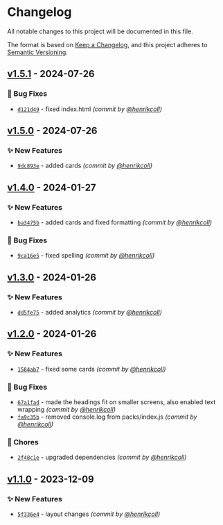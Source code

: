 # Changelog
All notable changes to this project will be documented in this file.

The format is based on [Keep a Changelog](https://keepachangelog.com/en/1.0.0/),
and this project adheres to [Semantic Versioning](https://semver.org/spec/v2.0.0.html).

## [v1.5.1] - 2024-07-26
### :bug: Bug Fixes
- [`d121d49`](https://github.com/henrikcoll/drikke/commit/d121d494a06bc81966beecfa621591e2d812ece4) - fixed index.html *(commit by [@henrikcoll](https://github.com/henrikcoll))*


## [v1.5.0] - 2024-07-26
### :sparkles: New Features
- [`9dc893e`](https://github.com/henrikcoll/drikke/commit/9dc893e4ecbd0dd4c9b183618d2bce7ec35d12d3) - added cards *(commit by [@henrikcoll](https://github.com/henrikcoll))*


## [v1.4.0] - 2024-01-27
### :sparkles: New Features
- [`ba3475b`](https://github.com/henrikcoll/drikke/commit/ba3475b212b1d9fe5ca1dc63c5a97a807afb2258) - added cards and fixed formatting *(commit by [@henrikcoll](https://github.com/henrikcoll))*

### :bug: Bug Fixes
- [`9ca16e5`](https://github.com/henrikcoll/drikke/commit/9ca16e51a50f0a4c31b996f4378b840190968daf) - fixed spelling *(commit by [@henrikcoll](https://github.com/henrikcoll))*


## [v1.3.0] - 2024-01-26
### :sparkles: New Features
- [`dd5fe75`](https://github.com/henrikcoll/drikke/commit/dd5fe7516026047fd49cf469bcf145233f1520dc) - added analytics *(commit by [@henrikcoll](https://github.com/henrikcoll))*


## [v1.2.0] - 2024-01-26
### :sparkles: New Features
- [`1584ab7`](https://github.com/henrikcoll/drikke/commit/1584ab78c9e2267f6f337638c564c353b0038d0c) - fixed some cards *(commit by [@henrikcoll](https://github.com/henrikcoll))*

### :bug: Bug Fixes
- [`67a1fad`](https://github.com/henrikcoll/drikke/commit/67a1fadfe3fbbaca895f996ae6d1035e7a42a960) - made the headings fit on smaller screens, also enabled text wrapping *(commit by [@henrikcoll](https://github.com/henrikcoll))*
- [`fa9c35b`](https://github.com/henrikcoll/drikke/commit/fa9c35bfd6e7f23444993aec0d91b2824d2e88b3) - removed console.log from packs/index.js *(commit by [@henrikcoll](https://github.com/henrikcoll))*

### :wrench: Chores
- [`2f48c1e`](https://github.com/henrikcoll/drikke/commit/2f48c1e2eca1a8e3d07a9aa7c58f7bb0e6fd31bb) - upgraded dependencies *(commit by [@henrikcoll](https://github.com/henrikcoll))*


## [v1.1.0] - 2023-12-09
### :sparkles: New Features
- [`5f336e4`](https://github.com/henrikcoll/drikke/commit/5f336e4033f7fb9a995819e4a4e2b5e1370d0f8c) - layout changes *(commit by [@henrikcoll](https://github.com/henrikcoll))*


[v1.1.0]: https://github.com/henrikcoll/drikke/compare/v1.0.0...v1.1.0
[v1.2.0]: https://github.com/henrikcoll/drikke/compare/v1.1.0...v1.2.0
[v1.3.0]: https://github.com/henrikcoll/drikke/compare/v1.2.0...v1.3.0

[v1.4.0]: https://github.com/henrikcoll/drikke/compare/v1.3.0...v1.4.0
[v1.5.0]: https://github.com/henrikcoll/drikke/compare/v1.4.0...v1.5.0
[v1.5.1]: https://github.com/henrikcoll/drikke/compare/v1.5.0...v1.5.1
